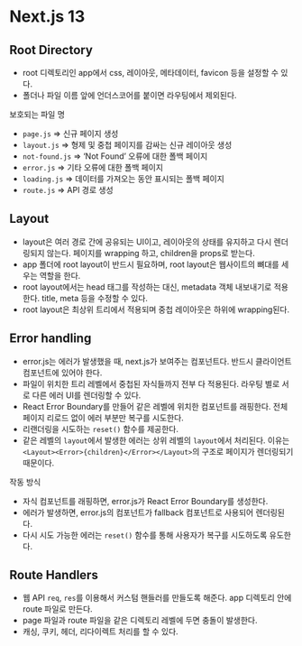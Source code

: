 # Next.js 13

## Root Directory

- root 디렉토리인 app에서 css, 레이아웃, 메타데이터, favicon 등을 설정할 수 있다.
- 폴더나 파일 이름 앞에 언더스코어를 붙이면 라우팅에서 제외된다.

보호되는 파일 명

- `page.js` => 신규 페이지 생성
- `layout.js` => 형제 및 중첩 페이지를 감싸는 신규 레이아웃 생성
- `not-found.js` => ‘Not Found’ 오류에 대한 폴백 페이지
- `error.js` => 기타 오류에 대한 폴백 페이지
- `loading.js` => 데이터를 가져오는 동안 표시되는 폴백 페이지
- `route.js` => API 경로 생성

## Layout

- layout은 여러 경로 간에 공유되는 UI이고, 레이아웃의 상태를 유지하고 다시 렌더링되지 않는다. 페이지를 wrapping 하고, children을 props로 받는다.
- app 폴더에 root layout이 반드시 필요하며, root layout은 웹사이트의 뼈대를 세우는 역할을 한다.
- root layout에서는 head 태그를 작성하는 대신, metadata 객체 내보내기로 적용한다. title, meta 등을 수정할 수 있다.
- root layout은 최상위 트리에서 적용되며 중첩 레이아웃은 하위에 wrapping된다.

## Error handling

- error.js는 에러가 발생했을 때, next.js가 보여주는 컴포넌트다. 반드시 클라이언트 컴포넌트에 있어야 한다.
- 파일이 위치한 트리 레벨에서 중첩된 자식들까지 전부 다 적용된다. 라우팅 별로 서로 다른 에러 UI를 렌더링할 수 있다.
- React Error Boundary를 만들어 같은 레벨에 위치한 컴포넌트를 래핑한다. 전체 페이지 리로드 없이 에러 부분만 복구를 시도한다.
- 리랜더링을 시도하는 `reset()` 함수를 제공한다.
- 같은 레벨의 `layout`에서 발생한 에러는 상위 레벨의 `layout`에서 처리된다. 이유는 `<Layout><Error>{children}</Error></Layout>`의 구조로 페이지가 렌더링되기 때문이다.

작동 방식

- 자식 컴포넌트를 래핑하면, error.js가 React Error Boundary를 생성한다.
- 에러가 발생하면, error.js의 컴포넌트가 fallback 컴포넌트로 사용되어 렌더링된다.
- 다시 시도 가능한 에러는 `reset()` 함수를 통해 사용자가 복구를 시도하도록 유도한다.

## Route Handlers

- 웹 API `req`, `res`를 이용해서 커스텀 핸들러를 만들도록 해준다. app 디렉토리 안에 route 파일로 만든다.
- page 파일과 route 파일을 같은 디렉토리 레벨에 두면 충돌이 발생한다.
- 캐싱, 쿠키, 헤더, 리다이렉트 처리를 할 수 있다.
